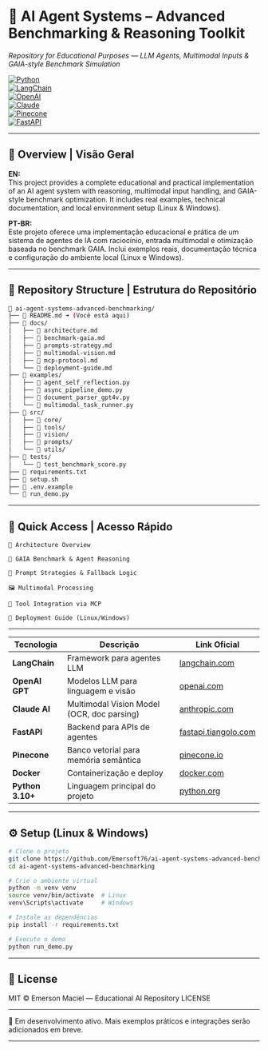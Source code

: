 # 🧠 AI Agent Systems – Advanced Benchmarking & Reasoning Toolkit  
_Repository for Educational Purposes — LLM Agents, Multimodal Inputs & GAIA-style Benchmark Simulation_

[![Python](https://img.shields.io/badge/Python-3.10%2B-blue?logo=python&logoColor=white)](https://www.python.org/)  
[![LangChain](https://img.shields.io/badge/LangChain-Framework-informational?logo=langchain&color=blue)](https://www.langchain.com/)  
[![OpenAI](https://img.shields.io/badge/OpenAI-LLMs-green?logo=openai&logoColor=white)](https://openai.com/)  
[![Claude](https://img.shields.io/badge/Claude-Vision-orange)](https://www.anthropic.com/index/claude)  
[![Pinecone](https://img.shields.io/badge/Pinecone-VectorDB-blueviolet?logo=data&logoColor=white)](https://www.pinecone.io/)  
[![FastAPI](https://img.shields.io/badge/FastAPI-Backend-success?logo=fastapi)](https://fastapi.tiangolo.com/)  

---

## 📘 Overview | Visão Geral

**EN:**  
This project provides a complete educational and practical implementation of an AI agent system with reasoning, multimodal input handling, and GAIA-style benchmark optimization. It includes real examples, technical documentation, and local environment setup (Linux & Windows).

**PT-BR:**  
Este projeto oferece uma implementação educacional e prática de um sistema de agentes de IA com raciocínio, entrada multimodal e otimização baseada no benchmark GAIA. Inclui exemplos reais, documentação técnica e configuração do ambiente local (Linux e Windows).

---

## 📂 Repository Structure | Estrutura do Repositório

```bash
📁 ai-agent-systems-advanced-benchmarking/
├── 📄 README.md ➜ (Você está aqui)
├── 📁 docs/
│   ├── 📄 architecture.md
│   ├── 📄 benchmark-gaia.md
│   ├── 📄 prompts-strategy.md
│   ├── 📄 multimodal-vision.md
│   ├── 📄 mcp-protocol.md
│   └── 📄 deployment-guide.md
├── 📁 examples/
│   ├── 📄 agent_self_reflection.py
│   ├── 📄 async_pipeline_demo.py
│   ├── 📄 document_parser_gpt4v.py
│   └── 📄 multimodal_task_runner.py
├── 📁 src/
│   ├── 📁 core/
│   ├── 📁 tools/
│   ├── 📁 vision/
│   ├── 📁 prompts/
│   └── 📁 utils/
├── 📁 tests/
│   └── 📄 test_benchmark_score.py
├── 📄 requirements.txt
├── 📄 setup.sh
├── 📄 .env.example
└── 📄 run_demo.py
```
---

## 🔗 Quick Access | Acesso Rápido

    📘 Architecture Overview

    🧠 GAIA Benchmark & Agent Reasoning

    🔁 Prompt Strategies & Fallback Logic

    🖼️ Multimodal Processing

    🔧 Tool Integration via MCP

    🚀 Deployment Guide (Linux/Windows)

  ---

  | Tecnologia       | Descrição                                  | Link Oficial                                            |
| ---------------- | ------------------------------------------ | ------------------------------------------------------- |
| **LangChain**    | Framework para agentes LLM                 | [langchain.com](https://www.langchain.com)              |
| **OpenAI GPT**   | Modelos LLM para linguagem e visão         | [openai.com](https://openai.com)                        |
| **Claude AI**    | Multimodal Vision Model (OCR, doc parsing) | [anthropic.com](https://www.anthropic.com/index/claude) |
| **FastAPI**      | Backend para APIs de agentes               | [fastapi.tiangolo.com](https://fastapi.tiangolo.com)    |
| **Pinecone**     | Banco vetorial para memória semântica      | [pinecone.io](https://www.pinecone.io)                  |
| **Docker**       | Containerização e deploy                   | [docker.com](https://www.docker.com/)                   |
| **Python 3.10+** | Linguagem principal do projeto             | [python.org](https://www.python.org/)                   |

---

## ⚙️ Setup (Linux & Windows)
```bash
# Clone o projeto
git clone https://github.com/Emersoft76/ai-agent-systems-advanced-benchmarking.git
cd ai-agent-systems-advanced-benchmarking

# Crie o ambiente virtual
python -m venv venv
source venv/bin/activate  # Linux
venv\Scripts\activate     # Windows

# Instale as dependências
pip install -r requirements.txt

# Execute o demo
python run_demo.py
```
---

## 📜 License

MIT © Emerson Maciel — Educational AI Repository
LICENSE

---

🚧 Em desenvolvimento ativo. Mais exemplos práticos e integrações serão adicionados em breve.

---

  
